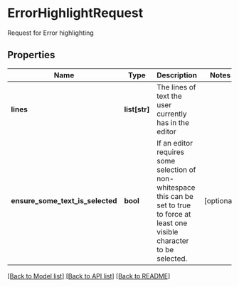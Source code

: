 # ErrorHighlightRequest

Request for Error highlighting

## Properties
Name | Type | Description | Notes
------------ | ------------- | ------------- | -------------
**lines** | **list[str]** | The lines of text the user currently has in the editor | 
**ensure_some_text_is_selected** | **bool** | If an editor requires some selection of non-whitespace this can be set to true to force  at least one visible character to be selected. | [optional] 

[[Back to Model list]](../README.md#documentation-for-models) [[Back to API list]](../README.md#documentation-for-api-endpoints) [[Back to README]](../README.md)


